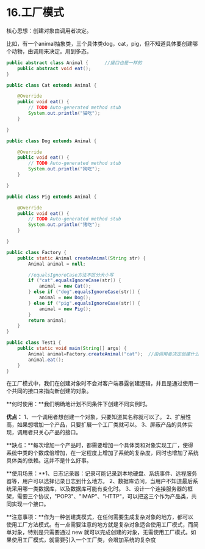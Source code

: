 # 16.工厂模式

核心思想：创建对象由调用者决定。

比如，有一个animal抽象类，三个具体类dog，cat，pig，但不知道具体要创建哪个动物，由调用来决定。用到多态。

~~~java
public abstract class Animal {		//接口也是一样的
	public abstract void eat();
}
~~~

~~~java
public class Cat extends Animal {

	@Override
	public void eat() {
		// TODO Auto-generated method stub
		System.out.println("猫吃");
	}

}
~~~

~~~java
public class Dog extends Animal {

	@Override
	public void eat() {
		// TODO Auto-generated method stub
		System.out.println("狗吃");
	}

}
~~~

~~~java
public class Pig extends Animal {

	@Override
	public void eat() {
		// TODO Auto-generated method stub
		System.out.println("猪吃");
	}

}
~~~

~~~java
public class Factory {
	public static Animal createAnimal(String str) {
		Animal animal = null;

		//equalsIgnoreCase方法不区分大小写
		if ("cat".equalsIgnoreCase(str)) {
			animal = new Cat();
		} else if ("dog".equalsIgnoreCase(str)) {
			animal = new Dog();
		} else if ("pig".equalsIgnoreCase(str)) {
			animal = new Pig();
		}
		return animal;
	}
}
~~~

~~~java
public class Test1 {
	public static void main(String[] args) {
		Animal animal=Factory.createAnimal("cat");	//由调用者决定创建什么对象
		animal.eat();
	}
}
~~~

在工厂模式中，我们在创建对象时不会对客户端暴露创建逻辑，并且是通过使用一个共同的接口来指向新创建的对象。

**何时使用：**我们明确地计划不同条件下创建不同实例时。



**优点：** 1、一个调用者想创建一个对象，只要知道其名称就可以了。 2、扩展性高，如果想增加一个产品，只要扩展一个工厂类就可以。 3、屏蔽产品的具体实现，调用者只关心产品的接口。

**缺点：**每次增加一个产品时，都需要增加一个具体类和对象实现工厂，使得系统中类的个数成倍增加，在一定程度上增加了系统的复杂度，同时也增加了系统具体类的依赖。这并不是什么好事。



**使用场景：**1、日志记录器：记录可能记录到本地硬盘、系统事件、远程服务器等，用户可以选择记录日志到什么地方。 2、数据库访问，当用户不知道最后系统采用哪一类数据库，以及数据库可能有变化时。 3、设计一个连接服务器的框架，需要三个协议，"POP3"、"IMAP"、"HTTP"，可以把这三个作为产品类，共同实现一个接口。

**注意事项：**作为一种创建类模式，在任何需要生成复杂对象的地方，都可以使用工厂方法模式。有一点需要注意的地方就是复杂对象适合使用工厂模式，而简单对象，特别是只需要通过 new 就可以完成创建的对象，无需使用工厂模式。如果使用工厂模式，就需要引入一个工厂类，会增加系统的复杂度

